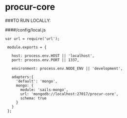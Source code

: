# procur-core
###TO RUN LOCALLY:

####/config/local.js

```
var url = require('url');
 
 module.exports = {
 
   host: process.env.HOST || 'localhost',
   port: process.env.PORT || 1337,
 
   environment: process.env.NODE_ENV || 'development',
 
   adapters:{
     'default': 'mongo',
     mongo: {
       module: 'sails-mongo',
       url: 'mongodb://localhost:27017/procur-core',
       schema: true
     }
   }
 };
```

